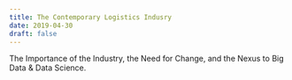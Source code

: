 ```yaml
---
title: The Contemporary Logistics Indusry
date: 2019-04-30
draft: false
---
```


The Importance of the Industry, the Need for Change, and the Nexus to Big Data & Data Science.

<!--more-->

